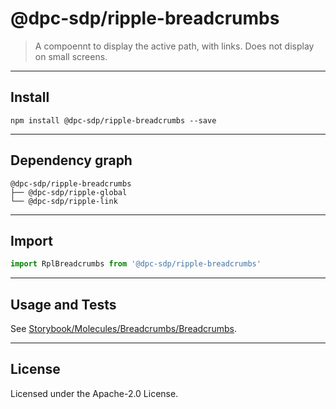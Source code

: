 <!-- GENERATED_DOCS -->
# @dpc-sdp/ripple-breadcrumbs

> A compoennt to display the active path, with links. Does not display on small
screens.

--------------------------------------------------------------------------------

## Install

```shell
npm install @dpc-sdp/ripple-breadcrumbs --save
```

--------------------------------------------------------------------------------

## Dependency graph

```shell
@dpc-sdp/ripple-breadcrumbs
├── @dpc-sdp/ripple-global
└── @dpc-sdp/ripple-link
```

--------------------------------------------------------------------------------

## Import

```js
import RplBreadcrumbs from '@dpc-sdp/ripple-breadcrumbs'
```

--------------------------------------------------------------------------------

## Usage and Tests

See [Storybook/Molecules/Breadcrumbs/Breadcrumbs](https://ripple.sdp.vic.gov.au/?path=/story/molecules-breadcrumbs--breadcrumbs).

--------------------------------------------------------------------------------

## License

Licensed under the Apache-2.0 License.
<!-- /GENERATED_DOCS -->
